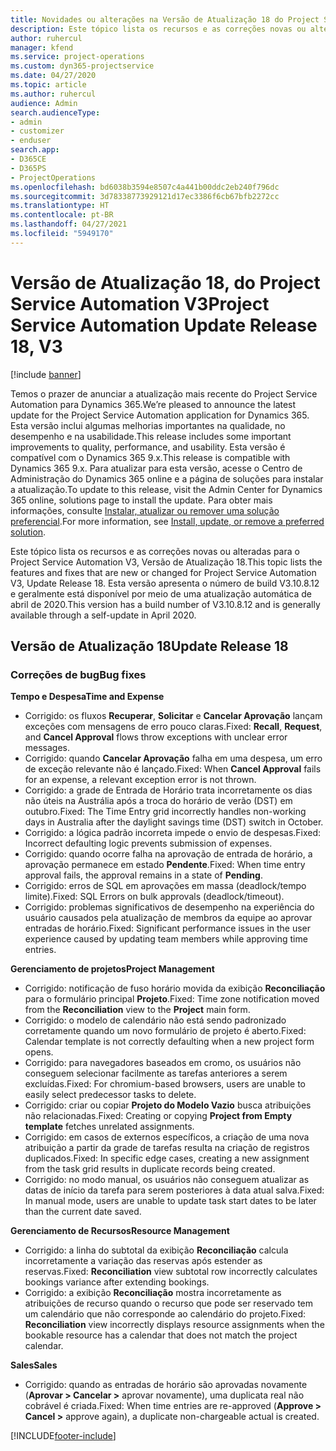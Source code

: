 ```yaml
---
title: Novidades ou alterações na Versão de Atualização 18 do Project Service Automation V3
description: Este tópico lista os recursos e as correções novas ou alteradas disponíveis na Versão de Atualização 18 do Project Service Automation V3.
author: ruhercul
manager: kfend
ms.service: project-operations
ms.custom: dyn365-projectservice
ms.date: 04/27/2020
ms.topic: article
ms.author: ruhercul
audience: Admin
search.audienceType:
- admin
- customizer
- enduser
search.app:
- D365CE
- D365PS
- ProjectOperations
ms.openlocfilehash: bd6038b3594e8507c4a441b00ddc2eb240f796dc
ms.sourcegitcommit: 3d78338773929121d17ec3386f6cb67bfb2272cc
ms.translationtype: HT
ms.contentlocale: pt-BR
ms.lasthandoff: 04/27/2021
ms.locfileid: "5949170"
---
```

# <a name="project-service-automation-update-release-18-v3"></a><span data-ttu-id="0d0b4-103">Versão de Atualização 18, do Project Service Automation V3</span><span class="sxs-lookup"><span data-stu-id="0d0b4-103">Project Service Automation Update Release 18, V3</span></span>

[!include [banner](../includes/psa-now-project-operations.md)]

<span data-ttu-id="0d0b4-104">Temos o prazer de anunciar a atualização mais recente do Project Service Automation para Dynamics 365.</span><span class="sxs-lookup"><span data-stu-id="0d0b4-104">We’re pleased to announce the latest update for the Project Service Automation application for Dynamics 365.</span></span> <span data-ttu-id="0d0b4-105">Esta versão inclui algumas melhorias importantes na qualidade, no desempenho e na usabilidade.</span><span class="sxs-lookup"><span data-stu-id="0d0b4-105">This release includes some important improvements to quality, performance, and usability.</span></span> <span data-ttu-id="0d0b4-106">Esta versão é compatível com o Dynamics 365 9.x.</span><span class="sxs-lookup"><span data-stu-id="0d0b4-106">This release is compatible with Dynamics 365 9.x.</span></span> <span data-ttu-id="0d0b4-107">Para atualizar para esta versão, acesse o Centro de Administração do Dynamics 365 online e a página de soluções para instalar a atualização.</span><span class="sxs-lookup"><span data-stu-id="0d0b4-107">To update to this release, visit the Admin Center for Dynamics 365 online, solutions page to install the update.</span></span> <span data-ttu-id="0d0b4-108">Para obter mais informações, consulte [Instalar, atualizar ou remover uma solução preferencial](/power-platform/admin/install-remove-preferred-solution).</span><span class="sxs-lookup"><span data-stu-id="0d0b4-108">For more information, see [Install, update, or remove a preferred solution](/power-platform/admin/install-remove-preferred-solution).</span></span>

<span data-ttu-id="0d0b4-109">Este tópico lista os recursos e as correções novas ou alteradas para o Project Service Automation V3, Versão de Atualização 18.</span><span class="sxs-lookup"><span data-stu-id="0d0b4-109">This topic lists the features and fixes that are new or changed for Project Service Automation V3, Update Release 18.</span></span> <span data-ttu-id="0d0b4-110">Esta versão apresenta o número de build V3.10.8.12 e geralmente está disponível por meio de uma atualização automática de abril de 2020.</span><span class="sxs-lookup"><span data-stu-id="0d0b4-110">This version has a build number of V3.10.8.12 and is generally available through a self-update in April 2020.</span></span>

## <a name="update-release-18"></a><span data-ttu-id="0d0b4-111">Versão de Atualização 18</span><span class="sxs-lookup"><span data-stu-id="0d0b4-111">Update Release 18</span></span>

### <a name="bug-fixes"></a><span data-ttu-id="0d0b4-112">Correções de bug</span><span class="sxs-lookup"><span data-stu-id="0d0b4-112">Bug fixes</span></span>

<span data-ttu-id="0d0b4-113">**Tempo e Despesa**</span><span class="sxs-lookup"><span data-stu-id="0d0b4-113">**Time and Expense**</span></span>

- <span data-ttu-id="0d0b4-114">Corrigido: os fluxos **Recuperar**, **Solicitar** e **Cancelar Aprovação** lançam exceções com mensagens de erro pouco claras.</span><span class="sxs-lookup"><span data-stu-id="0d0b4-114">Fixed: **Recall**, **Request**, and **Cancel Approval** flows throw exceptions with unclear error messages.</span></span>
- <span data-ttu-id="0d0b4-115">Corrigido: quando **Cancelar Aprovação** falha em uma despesa, um erro de exceção relevante não é lançado.</span><span class="sxs-lookup"><span data-stu-id="0d0b4-115">Fixed: When **Cancel Approval** fails for an expense, a relevant exception error is not thrown.</span></span>
- <span data-ttu-id="0d0b4-116">Corrigido: a grade de Entrada de Horário trata incorretamente os dias não úteis na Austrália após a troca do horário de verão (DST) em outubro.</span><span class="sxs-lookup"><span data-stu-id="0d0b4-116">Fixed: The Time Entry grid incorrectly handles non-working days in Australia after the daylight savings time (DST) switch in October.</span></span>
- <span data-ttu-id="0d0b4-117">Corrigido: a lógica padrão incorreta impede o envio de despesas.</span><span class="sxs-lookup"><span data-stu-id="0d0b4-117">Fixed: Incorrect defaulting logic prevents submission of expenses.</span></span>
- <span data-ttu-id="0d0b4-118">Corrigido: quando ocorre falha na aprovação de entrada de horário, a aprovação permanece em estado **Pendente**.</span><span class="sxs-lookup"><span data-stu-id="0d0b4-118">Fixed: When time entry approval fails, the approval remains in a state of **Pending**.</span></span>
- <span data-ttu-id="0d0b4-119">Corrigido: erros de SQL em aprovações em massa (deadlock/tempo limite).</span><span class="sxs-lookup"><span data-stu-id="0d0b4-119">Fixed: SQL Errors on bulk approvals (deadlock/timeout).</span></span>
- <span data-ttu-id="0d0b4-120">Corrigido: problemas significativos de desempenho na experiência do usuário causados pela atualização de membros da equipe ao aprovar entradas de horário.</span><span class="sxs-lookup"><span data-stu-id="0d0b4-120">Fixed: Significant performance issues in the user experience caused by updating team members while approving time entries.</span></span>

<span data-ttu-id="0d0b4-121">**Gerenciamento de projetos**</span><span class="sxs-lookup"><span data-stu-id="0d0b4-121">**Project Management**</span></span>

- <span data-ttu-id="0d0b4-122">Corrigido: notificação de fuso horário movida da exibição **Reconciliação** para o formulário principal **Projeto**.</span><span class="sxs-lookup"><span data-stu-id="0d0b4-122">Fixed: Time zone notification moved from the **Reconciliation** view to the **Project** main form.</span></span>
- <span data-ttu-id="0d0b4-123">Corrigido: o modelo de calendário não está sendo padronizado corretamente quando um novo formulário de projeto é aberto.</span><span class="sxs-lookup"><span data-stu-id="0d0b4-123">Fixed: Calendar template is not correctly defaulting when a new project form opens.</span></span>
- <span data-ttu-id="0d0b4-124">Corrigido: para navegadores baseados em cromo, os usuários não conseguem selecionar facilmente as tarefas anteriores a serem excluídas.</span><span class="sxs-lookup"><span data-stu-id="0d0b4-124">Fixed: For chromium-based browsers, users are unable to easily select predecessor tasks to delete.</span></span>
- <span data-ttu-id="0d0b4-125">Corrigido: criar ou copiar **Projeto do Modelo Vazio** busca atribuições não relacionadas.</span><span class="sxs-lookup"><span data-stu-id="0d0b4-125">Fixed: Creating or copying **Project from Empty template** fetches unrelated assignments.</span></span>
- <span data-ttu-id="0d0b4-126">Corrigido: em casos de externos específicos, a criação de uma nova atribuição a partir da grade de tarefas resulta na criação de registros duplicados.</span><span class="sxs-lookup"><span data-stu-id="0d0b4-126">Fixed: In specific edge cases, creating a new assignment from the task grid results in duplicate records being created.</span></span>
- <span data-ttu-id="0d0b4-127">Corrigido: no modo manual, os usuários não conseguem atualizar as datas de início da tarefa para serem posteriores à data atual salva.</span><span class="sxs-lookup"><span data-stu-id="0d0b4-127">Fixed: In manual mode, users are unable to update task start dates to be later than the current date saved.</span></span>

<span data-ttu-id="0d0b4-128">**Gerenciamento de Recursos**</span><span class="sxs-lookup"><span data-stu-id="0d0b4-128">**Resource Management**</span></span>

- <span data-ttu-id="0d0b4-129">Corrigido: a linha do subtotal da exibição **Reconciliação** calcula incorretamente a variação das reservas após estender as reservas.</span><span class="sxs-lookup"><span data-stu-id="0d0b4-129">Fixed: **Reconciliation** view subtotal row incorrectly calculates bookings variance after extending bookings.</span></span>
- <span data-ttu-id="0d0b4-130">Corrigido: a exibição **Reconciliação** mostra incorretamente as atribuições de recurso quando o recurso que pode ser reservado tem um calendário que não corresponde ao calendário do projeto.</span><span class="sxs-lookup"><span data-stu-id="0d0b4-130">Fixed: **Reconciliation** view incorrectly displays resource assignments when the bookable resource has a calendar that does not match the project calendar.</span></span>

<span data-ttu-id="0d0b4-131">**Sales**</span><span class="sxs-lookup"><span data-stu-id="0d0b4-131">**Sales**</span></span>

- <span data-ttu-id="0d0b4-132">Corrigido: quando as entradas de horário são aprovadas novamente (**Aprovar > Cancelar >** aprovar novamente), uma duplicata real não cobrável é criada.</span><span class="sxs-lookup"><span data-stu-id="0d0b4-132">Fixed: When time entries are re-approved (**Approve > Cancel >** approve again), a duplicate non-chargeable actual is created.</span></span>


[!INCLUDE[footer-include](../includes/footer-banner.md)]